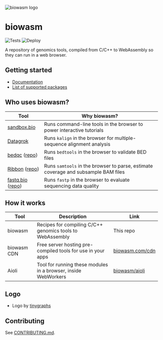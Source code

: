 ![biowasm logo](https://avatars.githubusercontent.com/u/62475458?s=200&v=4)

# biowasm

![Tests](https://github.com/biowasm/biowasm/workflows/Tests/badge.svg)
![Deploy](https://github.com/biowasm/biowasm/workflows/Deploy%20biowasm%20v3/badge.svg)

A repository of genomics tools, compiled from C/C++ to WebAssembly so they can run in a web browser.

## Getting started

* [Documentation](https://biowasm.com/documentation)
* [List of supported packages](https://biowasm.com/cdn)

## Who uses biowasm?    

| Tool | Why biowasm? |
|-|-|
| [sandbox.bio](https://sandbox.bio) | Runs command-line tools in the browser to power interactive tutorials |
| [Datagrok](https://datagrok.ai) | Runs `kalign` in the browser for multiple-sequence alignment analysis |
| [bedqc](https://quinlan-lab.github.io/bedqc) ([repo](https://github.com/quinlan-lab/bedqc)) | Runs `bedtools` in the browser to validate BED files |
| [Ribbon](https://genomeribbon.com) ([repo](https://github.com/MariaNattestad/Ribbon)) | Runs `samtools` in the browser to parse, estimate coverage and subsample BAM files |
| [fastq.bio](https://www.fastq.bio) ([repo](https://github.com/robertaboukhalil/fastq.bio)) | Runs `fastp` in the browser to evaluate sequencing data quality |

## How it works

| Tool | Description | Link |
|-|-|-|
| biowasm | Recipes for compiling C/C++ genomics tools to WebAssembly | This repo |
| biowasm CDN | Free server hosting pre-compiled tools for use in your apps | [biowasm.com/cdn](https://biowasm.com/cdn) |
| Aioli | Tool for running these modules in a browser, inside WebWorkers | [biowasm/aioli](https://github.com/biowasm/aioli) |


## Logo

* Logo by [tinygraphs](https://www.tinygraphs.com/#?name=biowasm&shape=labs%2Fisogrids%2Fhexa&theme=seascape&numcolors=4#tryitout)

## Contributing

See [CONTRIBUTING.md](https://github.com/biowasm/biowasm/blob/main/CONTRIBUTING.md).
